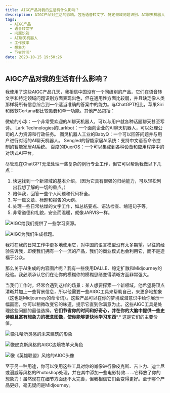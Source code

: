 ```yaml
---
title: AIGC产品对我的生活有什么影响？
description: AIGC产品对生活的影响，包括语音转文字、特定领域问题识别、AI聊天机器人等功能。了解这些产品如何提高工作效率、激发想象力和节省时间。
tags: 
  - AIGC产品
  - 语音转文字
  - 问题识别
  - AI聊天机器人
  - 工作效率
  - 想象力
  - 节省时间'
date: 2023-10-15 19:50:26
---
```


## AIGC产品对我的生活有什么影响？

我使用了这些AIGC产品几天，我相信中国没有一个同级别的产品。它们在语音转文字和特定领域问题识别方面表现出色，但在通用性方面比较弱，并且缺乏像人类那样将所有信息综合到一个适当准确的答案中的能力。与ChatGPT相比，苹果Siri和微软Cortana都比较愚蠢和单一功能。其他产品包括：

微软的小冰：一个非常受欢迎的AI聊天机器人，可以与用户就各种话题聊天甚至写诗。
Lark Technologies的Larkbot：一个面向企业的AI聊天机器人，可以处理公司的人力资源和行政任务。
图灵机器人工业的BabyQ：一个可以回答问题并与用户进行对话的AI聊天机器人。
Sengled的智能家居AI系统：支持中文语音命令控制的智能家居AI系统。
百度的DuerOS：一个可以集成到各种设备和应用程序中的对话式AI平台。

尽管现在ChatGPT无法处理一些复杂的例行专业工作，但它可以帮助我做以下几点：
1. 快速找到一个新领域的基本介绍。（因为它具有很强的归纳能力，可以轻松列出我想了解的一切的重点。）
2. 陪伴我，回答一些个人问题和代码补全。
3. 写一篇文章、标题和报告的大纲。
4. 处理一些日常枯燥的文字工作，如总结要点、语法检查、缩短句子等。
5. 非常道德和礼貌，安全而温暖，就像JARVIS一样。

![AIGC给我们提供了一些学习资源。](https://cdn-images-1.medium.com/max/2836/1*C75u22hIi-wHu2xc0GIpSw.png)

![AIGC为我们生成标题。](https://cdn-images-1.medium.com/max/2868/1*OR8zppdIuI34EmooD4FvNw.png)

我将在我的日常工作中更多地使用它，对中国的语言模型没有太多期望。以往的经验告诉我，即使我们拥有一个一流的产品，我们的商业模式也会利用它，而不是造福于公众。

那么关于AI生成的内容图片呢？我有一些使用DALLE、稳定扩散和Midjourney的经验。我必须承认它们在让你的模糊你的模糊思绪变得清晰方面非常强大。

当我们工作时，经常会遇到这样的场景：某人想要探索一个新领域，他希望将顶点清晰并加上一些背景信息，所以他需要一些AIGC工具来帮助自己，来更多地想象（这也是Midjourney的命令词）。这些产品可以在你的梦境或潜意识中给你展示一幅画面，你可以稍微改变它的味道，提示它直到你满意为止。这些AIGC工具是处理这些问题的最佳选择。**它们节省你的时间和好奇心，并在你的大脑中提供一些史诗般且富有想象力的概念图像，使你能够更快地学习东西***.* 这是它们的主要价值。

![像扎哈所灵感的未来建筑的形象](https://cdn-images-1.medium.com/max/3824/1*P4jaRi75pP3kEj-i2OT07g.png)

![像皮克斯风格的AIGC边境牧羊犬角色](https://cdn-images-1.medium.com/max/2048/1*u45hvUY3sR1fh9Vu-Re-yQ.png)

![像《英雄联盟》风格的AIGC头像](https://cdn-images-1.medium.com/max/2048/1*U81KMtAZajI0HCadYF3hiA.png)

至于另一种用途，你可以使用这些工具对你的肖像进行像皮克斯、吉卜力、迪士尼或漫威等风格的Photoshop处理，并在其中添加一些电影特效... ...它释放了你的想象力！虽然现在在细节方面还不太完善，但我相信它们会变得更好。至于哪个产品更好，毫无疑问是Midjourney。

